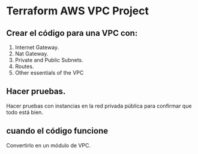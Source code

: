 # Terraform AWS VPC Project

## Crear el código para una VPC con:
1. Internet Gateway.
2. Nat Gateway.
3. Private and Public Subnets.
4. Routes.
5. Other essentials of the VPC

## Hacer pruebas.
Hacer pruebas con instancias en la red privada pública para confirmar que todo está bien.

## cuando el código funcione
Convertirlo en un módulo de VPC.